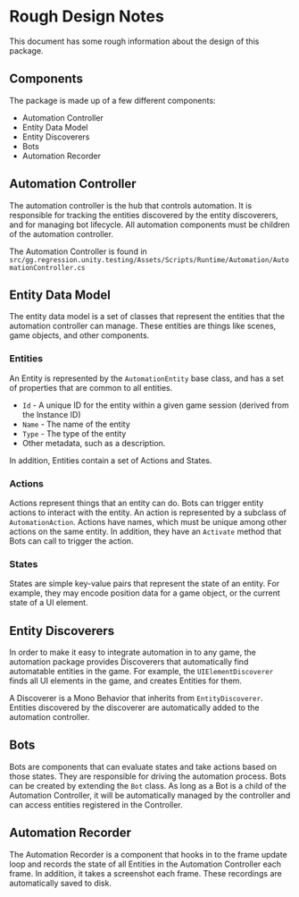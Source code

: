 # Rough Design Notes

This document has some rough information about the design of this package.

## Components

The package is made up of a few different components:

* Automation Controller
* Entity Data Model
* Entity Discoverers
* Bots
* Automation Recorder

## Automation Controller

The automation controller is the hub that controls automation.
It is responsible for tracking the entities discovered by the entity discoverers, and for managing bot lifecycle.
All automation components must be children of the automation controller.

The Automation Controller is found in `src/gg.regression.unity.testing/Assets/Scripts/Runtime/Automation/AutomationController.cs`

## Entity Data Model

The entity data model is a set of classes that represent the entities that the automation controller can manage.
These entities are things like scenes, game objects, and other components.

### Entities

An Entity is represented by the `AutomationEntity` base class, and has a set of properties that are common to all entities.

* `Id` - A unique ID for the entity within a given game session (derived from the Instance ID)
* `Name` - The name of the entity
* `Type` - The type of the entity
* Other metadata, such as a description.

In addition, Entities contain a set of Actions and States.

### Actions

Actions represent things that an entity can do.
Bots can trigger entity actions to interact with the entity.
An action is represented by a subclass of `AutomationAction`.
Actions have names, which must be unique among other actions on the same entity.
In addition, they have an `Activate` method that Bots can call to trigger the action.

### States

States are simple key-value pairs that represent the state of an entity.
For example, they may encode position data for a game object, or the current state of a UI element.

## Entity Discoverers

In order to make it easy to integrate automation in to any game, the automation package provides Discoverers that automatically find automatable entities in the game.
For example, the `UIElementDiscoverer` finds all UI elements in the game, and creates Entities for them.

A Discoverer is a Mono Behavior that inherits from `EntityDiscoverer`.
Entities discovered by the discoverer are automatically added to the automation controller.

## Bots

Bots are components that can evaluate states and take actions based on those states.
They are responsible for driving the automation process.
Bots can be created by extending the `Bot` class.
As long as a Bot is a child of the Automation Controller, it will be automatically managed by the controller and can access entities registered in the Controller.

## Automation Recorder

The Automation Recorder is a component that hooks in to the frame update loop and records the state of all Entities in the Automation Controller each frame.
In addition, it takes a screenshot each frame.
These recordings are automatically saved to disk.

